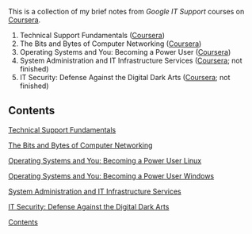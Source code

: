 This is a collection of my brief notes from *Google IT Support* courses on [Coursera](https://www.coursera.org/professional-certificates/google-it-support).

1. Technical Support Fundamentals ([Coursera](https://www.coursera.org/learn/technical-support-fundamentals?specialization=google-it-support))
2. The Bits and Bytes of Computer Networking ([Coursera](https://www.coursera.org/learn/computer-networking?specialization=google-it-support))
3. Operating Systems and You: Becoming a Power User ([Coursera](https://www.coursera.org/learn/os-power-user?specialization=google-it-support))
4. System Administration and IT Infrastructure Services ([Coursera](https://www.coursera.org/learn/system-administration-it-infrastructure-services?specialization=google-it-support); not finished)
5. IT Security: Defense Against the Digital Dark Arts ([Coursera](https://www.coursera.org/learn/it-security?specialization=google-it-support); not finished)

## Contents


[Technical Support Fundamentals](./fundamentals/fundamentals.md)

[The Bits and Bytes of Computer Networking](./networking/networking.md)

[Operating Systems and You: Becoming a Power User Linux](./os/os_Linux.md)

[Operating Systems and You: Becoming a Power User Windows](./os/os_Windows.md)

[System Administration and IT Infrastructure Services](./administration/administration.md)

[IT Security: Defense Against the Digital Dark Arts](./security/security.md)


[Contents](#contents)